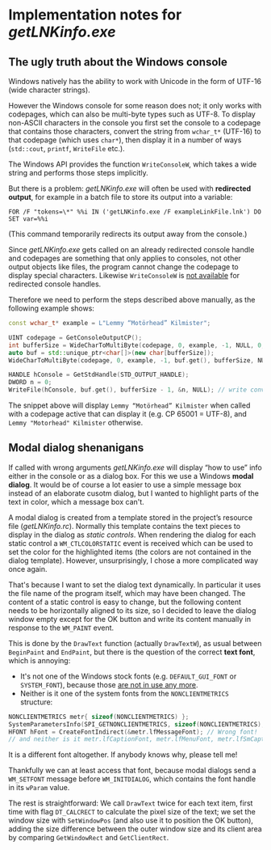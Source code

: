 # Implementation notes for *getLNKinfo.exe*

## The ugly truth about the Windows console
Windows natively has the ability to work with Unicode in the form of UTF-16 (wide character strings).

However the Windows console for some reason does not; it only works with codepages, which can also be multi-byte types such as UTF-8. To display non-ASCII
characters in the console you first set the console to a codepage that contains those characters, convert the string from `wchar_t*` (UTF-16) to that codepage
(which uses `char*`), then display it in a number of ways (`std::cout`, `printf`, `WriteFile` etc.).

The Windows API provides the function `WriteConsoleW`, which takes a wide string and performs those steps implicitly.


But there is a problem:
*getLNKinfo.exe* will often be used with **redirected output**, for example in a batch file to store its output into a variable:

    FOR /F "tokens=\*" %%i IN ('getLNKinfo.exe /F exampleLinkFile.lnk') DO SET var=%%i

(This command temporarily redirects its output away from the console.)

Since *getLNKinfo.exe* gets called on an already redirected console handle and codepages are something that only applies to consoles, not other output objects
like files, the program cannot change the codepage to display special characters. Likewise `WriteConsoleW` is [not available](https://docs.microsoft.com/en-us/windows/console/high-level-console-input-and-output-functions) for redirected console handles.

Therefore we need to perform the steps described above manually, as the following example shows:
```c++
const wchar_t* example = L"Lemmy “Motörhead” Kilmister";

UINT codepage = GetConsoleOutputCP();
int bufferSize = WideCharToMultiByte(codepage, 0, example, -1, NULL, 0, NULL, NULL); // measure string length after conversion
auto buf = std::unique_ptr<char[]>(new char[bufferSize]);
WideCharToMultiByte(codepage, 0, example, -1, buf.get(), bufferSize, NULL, NULL); // convert string to current console codepage

HANDLE hConsole = GetStdHandle(STD_OUTPUT_HANDLE);
DWORD n = 0;
WriteFile(hConsole, buf.get(), bufferSize - 1, &n, NULL); // write converted string to console, excluding terminating '\0'
```
The snippet above will display `Lemmy “Motörhead” Kilmister` when called with a codepage active that can display it (e.g. CP 65001 = UTF-8), and `Lemmy "Motorhead" Kilmister` otherwise.

## Modal dialog shenanigans
If called with wrong arguments *getLNKinfo.exe* will display “how to use” info either in the console or as a dialog box. For this we use a Windows **modal dialog**. It would be of course a lot easier to use a simple message box instead of an elaborate cusotm dialog, but I wanted to highlight parts of the text in color, which a message box can't.

A modal dialog is created from a template stored in the project’s resource file (*getLNKinfo.rc*). Normally this template contains the text pieces to display in the dialog as *static controls*. When rendering the dialog for each static control a `WM_CTLCOLORSTATIC` event is received which can be used to set the color for the highlighted items (the colors are not contained in the dialog template). However, unsurprisingly, I chose a more complicated way once again.

That's because I want to set the dialog text dynamically. In particular it uses the file name of the program itself, which may have been changed. The content of a static control is easy to change, but the following content needs to be horizontally aligned to its size, so I decided to leave the dialog window empty except for the OK button and write its content manually in response to the `WM_PAINT` event.

This is done by the `DrawText` function (actually `DrawTextW`), as usual between `BeginPaint` and `EndPaint`, but there is the question of the correct **text font**, which is annoying:

* It's not one of the Windows stock fonts (e.g. `DEFAULT_GUI_FONT` or `SYSTEM_FONT`), because those [are not in use any more](https://devblogs.microsoft.com/oldnewthing/20050707-00/?p=35013).
* Neither is it one of the system fonts from the `NONCLIENTMETRICS` structure:
```c++
NONCLIENTMETRICS metr{ sizeof(NONCLIENTMETRICS) };
SystemParametersInfo(SPI_GETNONCLIENTMETRICS, sizeof(NONCLIENTMETRICS), &metr, 0);
HFONT hFont = CreateFontIndirect(&metr.lfMessageFont); // Wrong font!
// and neither is it metr.lfCaptionFont, metr.lfMenuFont, metr.lfSmCaptionFont, or metr.lfStatusFont
```

It is a different font altogether. If anybody knows why, please tell me!

Thankfully we can at least access that font, because modal dialogs send a `WM_SETFONT` message before `WM_INITDIALOG`, which contains the font handle in its `wParam` value.

The rest is straightforward: We call `DrawText` twice for each text item, first time with flag `DT_CALCRECT` to calculate the pixel size of the text; we set the window size with `SetWindowPos` (and also use it to position the OK button), adding the size difference between the outer window size and its client area by comparing `GetWindowRect` and `GetClientRect`.
